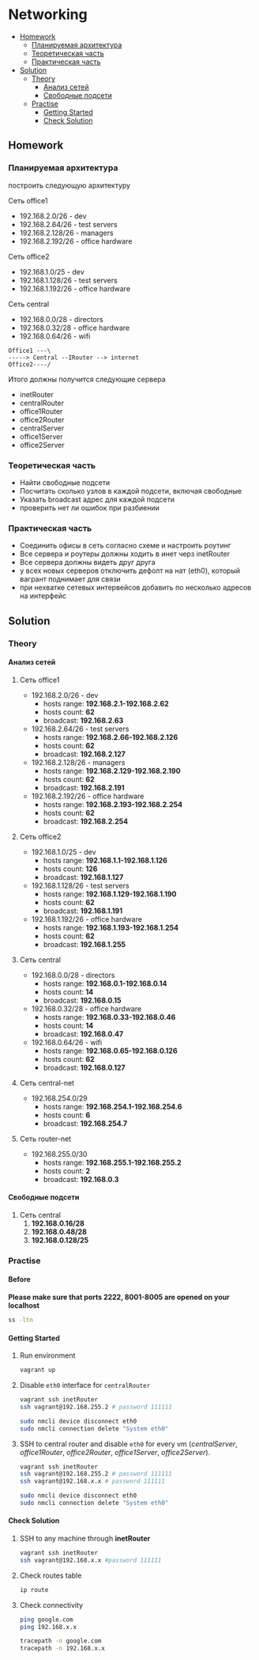 # Networking

* [Homework](#homework)
    + [Планируемая архитектура](#%D0%BF%D0%BB%D0%B0%D0%BD%D0%B8%D1%80%D1%83%D0%B5%D0%BC%D0%B0%D1%8F-%D0%B0%D1%80%D1%85%D0%B8%D1%82%D0%B5%D0%BA%D1%82%D1%83%D1%80%D0%B0)
    + [Теоретическая часть](#%D1%82%D0%B5%D0%BE%D1%80%D0%B5%D1%82%D0%B8%D1%87%D0%B5%D1%81%D0%BA%D0%B0%D1%8F-%D1%87%D0%B0%D1%81%D1%82%D1%8C)
    + [Практическая часть](#%D0%BF%D1%80%D0%B0%D0%BA%D1%82%D0%B8%D1%87%D0%B5%D1%81%D0%BA%D0%B0%D1%8F-%D1%87%D0%B0%D1%81%D1%82%D1%8C)
* [Solution](#solution)
    + [Theory](#theory)
        - [Анализ сетей](#%D0%B0%D0%BD%D0%B0%D0%BB%D0%B8%D0%B7-%D1%81%D0%B5%D1%82%D0%B5%D0%B9)
        - [Свободные подсети](#%D1%81%D0%B2%D0%BE%D0%B1%D0%BE%D0%B4%D0%BD%D1%8B%D0%B5-%D0%BF%D0%BE%D0%B4%D1%81%D0%B5%D1%82%D0%B8)
    + [Practise](#practise)
        - [Getting Started](#getting-started)
        - [Check Solution](#check-solution)

## Homework
### Планируемая архитектура
построить следующую архитектуру

Сеть office1
- 192.168.2.0/26 - dev
- 192.168.2.64/26 - test servers
- 192.168.2.128/26 - managers
- 192.168.2.192/26 - office hardware

Сеть office2
- 192.168.1.0/25 - dev
- 192.168.1.128/26 - test servers
- 192.168.1.192/26 - office hardware


Сеть central
- 192.168.0.0/28 - directors
- 192.168.0.32/28 - office hardware
- 192.168.0.64/26 - wifi

```
Office1 ---\
-----> Central --IRouter --> internet
Office2----/
```
Итого должны получится следующие сервера
- inetRouter
- centralRouter
- office1Router
- office2Router
- centralServer
- office1Server
- office2Server

### Теоретическая часть
- Найти свободные подсети
- Посчитать сколько узлов в каждой подсети, включая свободные
- Указать broadcast адрес для каждой подсети
- проверить нет ли ошибок при разбиении

### Практическая часть
- Соединить офисы в сеть согласно схеме и настроить роутинг
- Все сервера и роутеры должны ходить в инет черз inetRouter
- Все сервера должны видеть друг друга
- у всех новых серверов отключить дефолт на нат (eth0), который вагрант поднимает для связи
- при нехватке сетевых интервейсов добавить по несколько адресов на интерфейс


## Solution
### Theory
#### Анализ сетей
1. Сеть office1
    - 192.168.2.0/26 - dev
        * hosts range: **192.168.2.1-192.168.2.62**
        * hosts count: **62**
        * broadcast: **192.168.2.63**
    - 192.168.2.64/26 - test servers
        * hosts range: **192.168.2.66-192.168.2.126**
        * hosts count: **62**
        * broadcast: **192.168.2.127**
    - 192.168.2.128/26 - managers
        * hosts range: **192.168.2.129-192.168.2.190**
        * hosts count: **62**
        * broadcast: **192.168.2.191**
    - 192.168.2.192/26 - office hardware
        * hosts range: **192.168.2.193-192.168.2.254**
        * hosts count: **62**
        * broadcast: **192.168.2.254**

1. Сеть office2
    - 192.168.1.0/25 - dev
        * hosts range: **192.168.1.1-192.168.1.126**
        * hosts count: **126**
        * broadcast: **192.168.1.127**
    - 192.168.1.128/26 - test servers
        * hosts range: **192.168.1.129-192.168.1.190**
        * hosts count: **62**
        * broadcast: **192.168.1.191**
    - 192.168.1.192/26 - office hardware
        * hosts range: **192.168.1.193-192.168.1.254**
        * hosts count: **62**
        * broadcast: **192.168.1.255**

1. Сеть central
    - 192.168.0.0/28 - directors
        * hosts range: **192.168.0.1-192.168.0.14**
        * hosts count: **14**
        * broadcast: **192.168.0.15**
    - 192.168.0.32/28 - office hardware
        * hosts range: **192.168.0.33-192.168.0.46**
        * hosts count: **14**
        * broadcast: **192.168.0.47**
    - 192.168.0.64/26 - wifi
        * hosts range: **192.168.0.65-192.168.0.126**
        * hosts count: **62**
        * broadcast: **192.168.0.127**

1. Сеть central-net
    - 192.168.254.0/29
        * hosts range: **192.168.254.1-192.168.254.6**
        * hosts count: **6**
        * broadcast: **192.168.254.7**

1. Сеть router-net
    - 192.168.255.0/30
        * hosts range: **192.168.255.1-192.168.255.2**
        * hosts count: **2**
        * broadcast: **192.168.0.3**

#### Свободные подсети
1. Сеть central
    1. **192.168.0.16/28**
    1. **192.168.0.48/28**
    1. **192.168.0.128/25**


### Practise
#### Before
**Please make sure that ports 2222, 8001-8005 are opened on your localhost**
```bash
ss -ltn
```

#### Getting Started
1. Run environment
    ```bash
    vagrant up
    ```
1. Disable `eth0` interface for `centralRouter`
    ```bash
    vagrant ssh inetRouter
    ssh vagrant@192.168.255.2 # password 111111

    sudo nmcli device disconnect eth0
    sudo nmcli connection delete "System eth0"
    ```

1. SSH to central router and disable `eth0` for every vm (_centralServer_, _office1Router_, _office2Router_, _office1Server_, _office2Server_).
    ```bash
    vagrant ssh inetRouter
    ssh vagrant@192.168.255.2 # password 111111
    ssh vagrant@192.168.x.x # password 111111

    sudo nmcli device disconnect eth0
    sudo nmcli connection delete "System eth0"
    ```

#### Check Solution
1. SSH to any machine through **inetRouter**
    ```bash
    vagrant ssh inetRouter
    ssh vagrant@192.168.x.x #password 111111
    ```

1.  Check routes table
    ```bash
    ip route
    ```

1. Check connectivity
    ```bash
    ping google.com
    ping 192.168.x.x

    tracepath -n google.com
    tracepath -n 192.168.x.x
    ```
